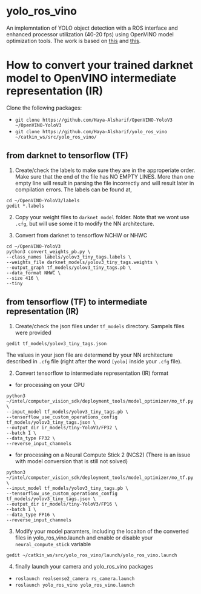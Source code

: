 # yolo_ros_vino

An implemntation of YOLO object detection with a ROS interface and enhanced processor utilization (40-20 fps) using OpenVINO model optimization tools. The work is based on [this](https://github.com/PINTO0309/OpenVINO-YoloV3) and [this](
https://github.com/leggedrobotics/darknet_ros).



# How to convert your trained darknet model to OpenVINO  intermediate representation (IR)
Clone the following packages:
- `git clone https://github.com/Haya-Alsharif/OpenVINO-YoloV3 ~/OpenVINO-YoloV3`
- `git clone https://github.com/Haya-Alsharif/yolo_ros_vino ~/catkin_ws/src/yolo_ros_vino/`

## from darknet to tensorflow (TF)
1) Create/check the labels to make sure they are in the approperiate order. Make sure that the end of the file has NO EMPTY LINES. More than one empty line will result in parsing the file incorrectly and will result later in compilation errors. The labels can be found at,
```
cd ~/OpenVINO-YoloV3/labels
gedit *.labels
```

2) Copy your weight files to `darknet_model` folder. Note that we wont use `.cfg`, but will use some it to modify the NN architecture. 

3) Convert from darknet to tensorflow NCHW or NHWC
```
cd ~/OpenVINO-YoloV3
python3 convert_weights_pb.py \
--class_names labels/yolov3_tiny_tags.labels \
--weights_file darknet_models/yolov3_tiny_tags.weights \
--output_graph tf_models/yolov3_tiny_tags.pb \
--data_format NHWC \
--size 416 \
--tiny
```

## from tensorflow (TF) to intermediate representation (IR)
1) Create/check the json files under `tf_models` directory. Sampels files were provided
```
gedit tf_models/yolov3_tiny_tags.json
```
The values in your json file are determend by your NN architecture described in `.cfg` file (right after the word `[yolo]` inside your `.cfg` file). 

2) Convert tensorflow to intermediate representation (IR) format

- for processing on your CPU
```
python3 ~/intel/computer_vision_sdk/deployment_tools/model_optimizer/mo_tf.py \
--input_model tf_models/yolov3_tiny_tags.pb \
--tensorflow_use_custom_operations_config tf_models/yolov3_tiny_tags.json \
--output_dir ir_models/tiny-YoloV3/FP32 \
--batch 1 \
--data_type FP32 \
--reverse_input_channels
```

- for processing on a Neural Compute Stick 2 (NCS2) (There is an issue with model conversion that is still not solved)
```
python3 ~/intel/computer_vision_sdk/deployment_tools/model_optimizer/mo_tf.py \
--input_model tf_models/yolov3_tiny_tags.pb \
--tensorflow_use_custom_operations_config tf_models/yolov3_tiny_tags.json \
--output_dir ir_models/tiny-YoloV3/FP16 \
--batch 1 \
--data_type FP16 \
--reverse_input_channels
```

3) Modify your model paramters, including the locaiton of the converted files in yolo_ros_vino.launch and enable or disable your `neural_compute_stick` variable 
```
gedit ~/catkin_ws/src/yolo_ros_vino/launch/yolo_ros_vino.launch
```

4) finally launch your camera and yolo_ros_vino packages
- `roslaunch realsense2_camera rs_camera.launch`
- `roslaunch yolo_ros_vino yolo_ros_vino.launch`
